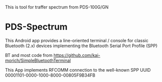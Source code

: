 This is tool for traffer  spectrum from PDS-100G/GN 

# PDS-Spectrum

This Android app provides a line-oriented terminal / console for classic Bluetooth (2.x) devices implementing the Bluetooth Serial Port Profile (SPP)

BT and most code from https://github.com/kai-morich/SimpleBluetoothTerminal

This App implements RFCOMM connection to the well-known SPP UUID 00001101-0000-1000-8000-00805F9B34FB 

